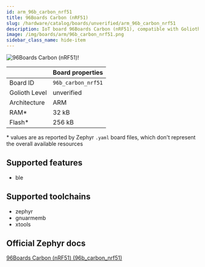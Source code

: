 ```yaml
---
id: arm_96b_carbon_nrf51
title: 96Boards Carbon (nRF51)
slug: /hardware/catalog/boards/unverified/arm_96b_carbon_nrf51
description: IoT board 96Boards Carbon (nRF51), compatible with Golioth at unverified level.
image: /img/boards/arm/96b_carbon_nrf51.png
sidebar_class_name: hide-item
---
```


[//]: # (This is an auto-generated file, do not edit! Changes to it will be lost upon re-generation)

![96Boards Carbon (nRF51)!](/img/boards/arm/96b_carbon_nrf51.png "96Boards Carbon (nRF51)")

|                | Board properties     |
| -------------  | -------------------- |
| Board ID       | `96b_carbon_nrf51` |
| Golioth Level  | unverified       |
| Architecture   | ARM |
| RAM*           | 32 kB |
| Flash*         | 256 kB |

\* values are as reported by Zephyr `.yaml` board files, which don't represent the overall available resources



## Supported features

* ble

## Supported toolchains

* zephyr
* gnuarmemb
* xtools

## Official Zephyr docs

[96Boards Carbon (nRF51) (96b_carbon_nrf51)](https://docs.zephyrproject.org/latest/boards/arm/96b_carbon_nrf51/doc/index.html)
